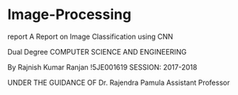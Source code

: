 # Image-Processing
report
A Report on
Image Classification using CNN



Dual Degree
COMPUTER SCIENCE AND ENGINEERING



By
Rajnish Kumar Ranjan
!5JE001619
SESSION: 2017-2018

UNDER THE GUIDANCE OF
Dr. Rajendra Pamula
Assistant Professor
